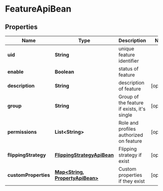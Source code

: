 
# FeatureApiBean

## Properties
Name | Type | Description | Notes
------------ | ------------- | ------------- | -------------
**uid** | **String** | unique feature identifier | 
**enable** | **Boolean** | status of feature | 
**description** | **String** | description of feature |  [optional]
**group** | **String** | Group of the feature if exists, it&#39;s single |  [optional]
**permissions** | **List&lt;String&gt;** | Role and profiles authorized on feature |  [optional]
**flippingStrategy** | [**FlippingStrategyApiBean**](FlippingStrategyApiBean.md) | Flipping strategy if exist |  [optional]
**customProperties** | [**Map&lt;String, PropertyApiBean&gt;**](PropertyApiBean.md) | Custom properties if they exist |  [optional]



